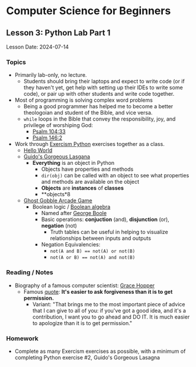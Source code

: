 # Computer Science for Beginners

## Lesson 3: Python Lab Part 1

Lesson Date: 2024-07-14

### Topics

- Primarily lab-only, no lecture.
   - Students should bring their laptops and expect to write code (or if they haven't yet, get help with setting up their IDEs to write some code), or pair up with other students and write code together.
- Most of programming is solving complex word problems
   - Being a good programmer has helped me to become a better theologoian and student of the Bible, and vice versa.
   - `while` loops in the Bible that convey the responsibility, joy, and privilege of worshiping God:
      - [Psalm 104:33](https://awesome.bible/bible?q=Psalms+104%3A33)
      - [Psalm 146:2](https://awesome.bible/bible?q=Psalms+146%3A2)
- Work through [Exercism Python](https://exercism.org/tracks/python) exercises together as a class.
   - [Hello World](https://exercism.org/tracks/python/exercises/hello-world)
   - [Guido's Gorgeous Lasgana](https://exercism.org/tracks/python/exercises/guidos-gorgeous-lasagna)
      - **Everything** is an object in Python
         - Objects have properties and methods
         - `dir(obj)` can be called with an object to see what properties and methods are available on the object
         - **Objects** are **instances** of **classes**
         - **objects*8
   - [Ghost Gobble Arcade Game](https://exercism.org/tracks/python/exercises/ghost-gobble-arcade-game)
      - Boolean logic / [Boolean algebra](https://en.wikipedia.org/wiki/Boolean_algebra)
         - Named after [George Boole](https://en.wikipedia.org/wiki/George_Boole)
         - Basic operations: **conjuction** (and), **disjunction** (or), **negation** (not)
            - Truth tables can be useful in helping to visualize relationships between inputs and outputs
         - Negation Equivalencies:
            - `not(A and B) == not(A) or not(B)`
            - `not(A or B) == not(A) and not(B)`

### Reading / Notes

- Biography of a famous computer scientist: [Grace Hopper](https://en.wikipedia.org/wiki/Grace_Hopper)
   - Famous [quote](https://en.wikiquote.org/wiki/Grace_Hopper): **It's easier to ask forgiveness than it is to get permission.**
      - Variant: "That brings me to the most important piece of advice that I can give to all of you: if you've got a good idea, and it's a contribution, I want you to go ahead and DO IT. It is much easier to apologize than it is to get permission."

### Homework

- Complete as many Exercism exercises as possible, with a minimum of completing Python exercise #2, Guido's Gorgeous Lasagna
